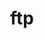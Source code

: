 ---
layout: landing_page
sidebar: qq_cli_command_reference_sidebar
summary: Listing of commands for ftp
title: ftp

---